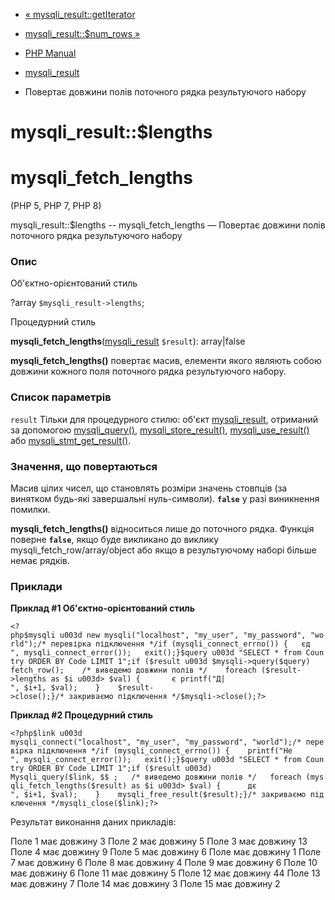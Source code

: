 - [« mysqli_result::getIterator](mysqli-result.getiterator.md)
- [mysqli_result::$num_rows »](mysqli-result.num-rows.md)

- [PHP Manual](index.md)
- [mysqli_result](class.mysqli-result.md)
- Повертає довжини полів поточного рядка результуючого набору

# mysqli_result::$lengths

# mysqli_fetch_lengths

(PHP 5, PHP 7, PHP 8)

mysqli_result::$lengths -- mysqli_fetch_lengths — Повертає довжини полів
поточного рядка результуючого набору

### Опис

Об'єктно-орієнтований стиль

?array `$mysqli_result->lengths`;

Процедурний стиль

**mysqli_fetch_lengths**([mysqli_result](class.mysqli-result.md)
`$result`): array\|false

**mysqli_fetch_lengths()** повертає масив, елементи якого
являють собою довжини кожного поля поточного рядка результуючого набору.

### Список параметрів

`result`
Тільки для процедурного стилю: об'єкт
[mysqli_result](class.mysqli-result.md), отриманий за допомогою
[mysqli_query()](mysqli.query.md),
[mysqli_store_result()](mysqli.store-result.md),
[mysqli_use_result()](mysqli.use-result.md) або
[mysqli_stmt_get_result()](mysqli-stmt.get-result.md).

### Значення, що повертаються

Масив цілих чисел, що становлять розміри значень стовпців (за винятком
будь-які завершальні нуль-символи). **`false`** у разі виникнення
помилки.

**mysqli_fetch_lengths()** відноситься лише до поточного рядка. Функція
поверне **`false`**, якщо буде викликано до виклику
mysqli_fetch_row/array/object або якщо в результуючому наборі більше
немає рядків.

### Приклади

**Приклад #1 Об'єктно-орієнтований стиль**

` <?php$mysqli u003d new mysqli("localhost", "my_user", "my_password", "world");/* перевірка підключення */if (mysqli_connect_errno()) {   єд
", mysqli_connect_error());   exit();}$query u003d "SELECT * from Country ORDER BY Code LIMIT 1";if ($result u003d $mysqli->query($query) fetch_row();    /* виведемо довжини полів */    foreach ($result->lengths as $i u003d> $val) {       є printf("Д|
", $i+1, $val);    }    $result->close();}/* закриваємо підключення */$mysqli->close();?> `

**Приклад #2 Процедурний стиль**

` <?php$link u003d mysqli_connect("localhost", "my_user", "my_password", "world");/* перевірка підключення */if (mysqli_connect_errno()) {    printf("Не 
", mysqli_connect_error());   exit();}$query u003d "SELECT * from Country ORDER BY Code LIMIT 1";if ($result u003d) Mysqli_query($link, $$ ;   /* виведемо довжини полів */   foreach (mysqli_fetch_lengths($result) as $i u003d> $val) {      дє
", $i+1, $val);    }    mysqli_free_result($result);}/* закриваємо підключення */mysqli_close($link);?> `

Результат виконання даних прикладів:

Поле 1 має довжину 3
Поле 2 має довжину 5
Поле 3 має довжину 13
Поле 4 має довжину 9
Поле 5 має довжину 6
Поле має довжину 1
Поле 7 має довжину 6
Поле 8 має довжину 4
Поле 9 має довжину 6
Поле 10 має довжину 6
Поле 11 має довжину 5
Поле 12 має довжину 44
Поле 13 має довжину 7
Поле 14 має довжину 3
Поле 15 має довжину 2
